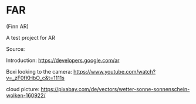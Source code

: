 # FAR
(Finn AR)

A test project for AR

Source:

Introduction: https://developers.google.com/ar

Boxi looking to the camera: https://www.youtube.com/watch?v=_zF0fKHbO_c&t=1111s

cloud picture: https://pixabay.com/de/vectors/wetter-sonne-sonnenschein-wolken-160922/
